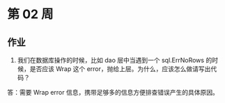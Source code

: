 # 第 02 周


## 作业
1. 我们在数据库操作的时候，比如 dao 层中当遇到一个 sql.ErrNoRows 的时候，是否应该 Wrap 这个 error，抛给上层。为什么，应该怎么做请写出代码？

答：需要 Wrap error 信息，携带足够多的信息方便排查错误产生的具体原因。